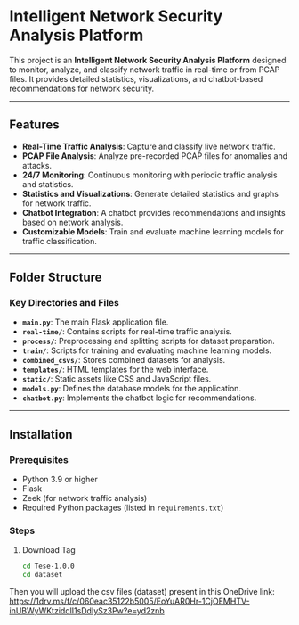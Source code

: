 # Intelligent Network Security Analysis Platform

This project is an **Intelligent Network Security Analysis Platform** designed to monitor, analyze, and classify network traffic in real-time or from PCAP files. It provides detailed statistics, visualizations, and chatbot-based recommendations for network security.

---

## Features

- **Real-Time Traffic Analysis**: Capture and classify live network traffic.
- **PCAP File Analysis**: Analyze pre-recorded PCAP files for anomalies and attacks.
- **24/7 Monitoring**: Continuous monitoring with periodic traffic analysis and statistics.
- **Statistics and Visualizations**: Generate detailed statistics and graphs for network traffic.
- **Chatbot Integration**: A chatbot provides recommendations and insights based on network analysis.
- **Customizable Models**: Train and evaluate machine learning models for traffic classification.

---

## Folder Structure

### Key Directories and Files

- **`main.py`**: The main Flask application file.
- **`real-time/`**: Contains scripts for real-time traffic analysis.
- **`process/`**: Preprocessing and splitting scripts for dataset preparation.
- **`train/`**: Scripts for training and evaluating machine learning models.
- **`combined_csvs/`**: Stores combined datasets for analysis.
- **`templates/`**: HTML templates for the web interface.
- **`static/`**: Static assets like CSS and JavaScript files.
- **`models.py`**: Defines the database models for the application.
- **`chatbot.py`**: Implements the chatbot logic for recommendations.

---

## Installation

### Prerequisites

- Python 3.9 or higher
- Flask
- Zeek (for network traffic analysis)
- Required Python packages (listed in `requirements.txt`)

### Steps

1. Download Tag

   ```bash
   cd Tese-1.0.0
   cd dataset
   ```
Then you will upload the csv files (dataset) present in this OneDrive link: 
https://1drv.ms/f/c/060eac35122b5005/EoYuAR0Hr-1CjOEMHTV-inUBWyWKtziddlI1sDdIySz3Pw?e=yd2znb

